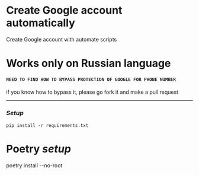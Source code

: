 # Create Google account automatically

Create Google account with automate scripts

# Works only on Russian language
#### `NEED TO FIND HOW TO BYPASS PROTECTION OF GOOGLE FOR PHONE NUMBER`
if you know how to bypass it, please go fork it and make a pull request
___

### _Setup_ 
`pip install -r requirements.txt`

# Poetry _setup_
poetry install --no-root
